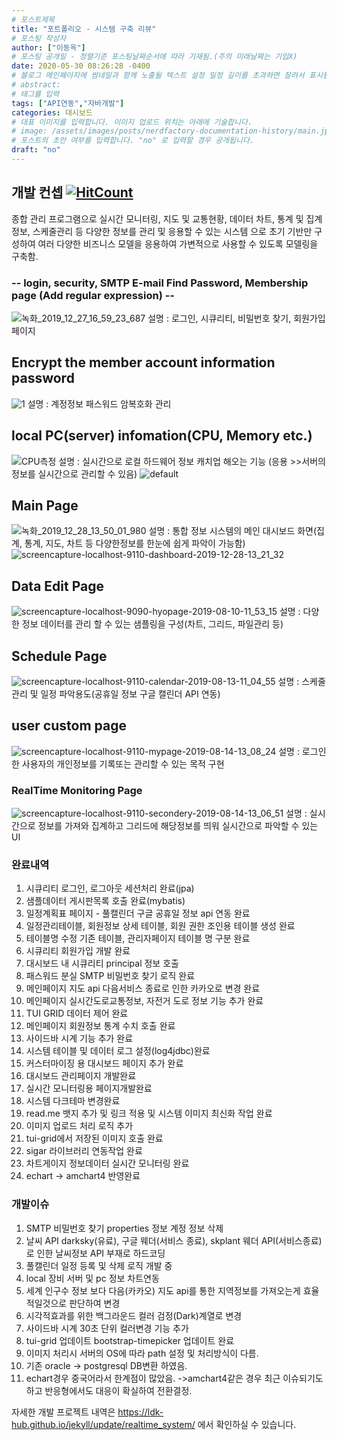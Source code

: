 ```yaml
---
# 포스트제목
title: "포트폴리오 - 시스템 구축 리뷰"
# 포스팅 작성자
author: ["이동옥"] 
# 포스팅 공개일 - 정렬기준 포스팅날짜순서에 따라 기재됨.(주의 미래날짜는 기입X)
date: 2020-05-30 08:26:28 -0400
# 블로그 메인페이지에 썸네일과 함께 노출될 텍스트 설정 일정 길이를 초과하면 잘려서 표시됨.
# abstract:
# 태그를 입력
tags: ["API연동","자바개발"]
categories: 대시보드
# 대표 이미지를 입력합니다. 이미지 업로드 위치는 아래에 기술합니다.
# image: /assets/images/posts/nerdfactory-documentation-history/main.jpg
# 포스트의 초안 여부를 입력합니다. "no" 로 입력할 경우 공개됩니다.
draft: "no"
---
```


## 개발 컨셉 [![HitCount](http://hits.dwyl.io/ldk-hub/ldk-hub.github.io/대시보드/realtime_system/.svg)](http://hits.dwyl.io/ldk-hub/ldk-hub.github.io/대시보드/realtime_system/)
 종합 관리 프로그램으로 실시간 모니터링, 지도 및 교통현황, 데이터 차트, 통계 및 집계정보, 스케줄관리 등 다양한 정보를 관리 및 응용할 수 있는 시스템 으로 초기 기반만 구성하여 여러 다양한 비즈니스 모델을 응용하여 가변적으로 사용할 수 있도록 모델링을 구축함.



### -- login, security, SMTP E-mail Find Password, Membership page (Add regular expression) --
![녹화_2019_12_27_16_59_23_687](https://user-images.githubusercontent.com/12209348/71508393-f957b100-28ca-11ea-96b7-cc9c693cf0a9.gif)
설명 : 로그인, 시큐리티, 비밀번호 찾기, 회원가입 페이지


## Encrypt the member account information password
![1](https://user-images.githubusercontent.com/12209348/41805983-90200564-76ee-11e8-8c9d-ae10c214f873.PNG)
설명 : 계정정보 패스워드 암복호화 관리

## local PC(server) infomation(CPU, Memory etc.)
![CPU측정](https://user-images.githubusercontent.com/12209348/71538778-79862100-2974-11ea-891f-e0706ec22af9.gif)
설명 : 실시간으로 로컬 하드웨어 정보 캐치업 해오는 기능 (응용 >>서버의 정보를 실시간으로 관리할 수 있음)
![default](https://user-images.githubusercontent.com/12209348/43362948-91c6f26e-9332-11e8-9ef2-5738fb58c32e.PNG)

## Main Page
![녹화_2019_12_28_13_50_01_980](https://user-images.githubusercontent.com/12209348/71539042-5dd14980-2979-11ea-973a-dc58d91aa385.gif)
설명 : 통합 정보 시스템의 메인 대시보드 화면(집계, 통계, 지도, 차트 등 다양한정보를 한눈에 쉽게 파악이 가능함)
![screencapture-localhost-9110-dashboard-2019-12-28-13_21_32](https://user-images.githubusercontent.com/12209348/71538837-455f3000-2975-11ea-9f2c-240ce6180186.png)

## Data Edit Page
![screencapture-localhost-9090-hyopage-2019-08-10-11_53_15](https://user-images.githubusercontent.com/12209348/62841157-bca26900-bcdf-11e9-894a-2d77cfc81e2f.png)
설명 : 다양한 정보 데이터를 관리 할 수 있는 샘플링을 구성(차트, 그리드, 파일관리 등)

## Schedule Page
![screencapture-localhost-9110-calendar-2019-08-13-11_04_55](https://user-images.githubusercontent.com/12209348/62910147-6524fb80-bdba-11e9-96c3-aeff500369ea.png)
설명 : 스케줄 관리 및 일정 파악용도(공휴일 정보 구글 캘린더 API 연동) 

## user custom page
![screencapture-localhost-9110-mypage-2019-08-14-13_08_24](https://user-images.githubusercontent.com/12209348/62994061-f668a080-be94-11e9-9d0d-b53208b15b30.png)
설명 : 로그인한 사용자의 개인정보를 기록또는 관리할 수 있는 목적 구현

### RealTime Monitoring Page
![screencapture-localhost-9110-secondery-2019-08-14-13_06_51](https://user-images.githubusercontent.com/12209348/62994062-f7013700-be94-11e9-9c0b-ac9eab6c3510.png)
설명 : 실시간으로 정보를 가져와 집계하고 그리드에 해당정보를 띄워 실시간으로 파악할 수 있는 UI

### 완료내역
1. 시큐리티 로그인, 로그아웃 세션처리 완료(jpa)
2. 샘플데이터 게시판목록 호출 완료(mybatis)
3. 일정계획표 페이지 - 풀캘린더 구글 공휴일 정보 api 연동 완료
4. 일정관리테이블, 회원정보 상세 테이블, 회원 권한 조인용 테이블 생성 완료
5. 테이블명 수정 기존 테이블, 관리자페이지 테이블 명 구분 완료
6. 시큐리티 회원가입 개발 완료
7. 대시보드 내 시큐리티 principal 정보 호출
8. 패스워드 분실 SMTP 비밀번호 찾기 로직 완료
9. 메인페이지  지도 api 다음서비스 종료로 인한 카카오로 변경 완료
10. 메인페이지 실시간도로교통정보, 자전거 도로 정보 기능 추가 완료
11. TUI GRID 데이터 제어 완료 
12. 메인페이지 회원정보 통계 수치 호출 완료
13. 사이드바 시계 기능 추가 완료
14. 시스템 테이블 및 데이터 로그 설정(log4jdbc)완료
15. 커스터마이징 용 대시보드 페이지 추가 완료
16. 대시보드 관리페이지 개발완료
17. 실시간 모니터링용 페이지개발완료
18. 시스템 다크테마 변경완료
19. read.me 뱃지 추가 및 링크 적용 및 시스템 이미지 최신화 작업 완료
20. 이미지 업로드 처리 로직 추가 
21. tui-grid에서 저장된 이미지 호출 완료
22. sigar 라이브러리 연동작업 완료
23. 차트게이지 정보데이터 실시간 모니터링 완료
24. echart -> amchart4 반영완료

### 개발이슈
1. SMTP 비밀번호 찾기 properties 정보 계정 정보 삭제
2. 날씨 API darksky(유료), 구글 웨더(서비스 종료), skplant 웨더 API(서비스종료)로 인한 날씨정보 API 부재로 하드코딩 
3. 풀캘린더 일정 등록 및 삭제 로직 개발 중
4. local 장비 서버 및 pc 정보 차트연동
5. 세계 인구수 정보 보다 다음(카카오) 지도 api를 통한 지역정보를 가져오는게 효율적일것으로 판단하여 변경 
6. 시각적효과를 위한 백그라운드 컬러 검정(Dark)계열로 변경
7. 사이드바 시계 30초 단위 컬러변경 기능 추가
9. tui-grid 업데이트 bootstrap-timepicker 업데이트 완료
10. 이미지 처리시 서버의 OS에 따라 path 설정 및 처리방식이 다름.
11. 기존 oracle -> postgresql DB변환 하였음.
12. echart경우 중국어라서 한계점이 많았음. ->amchart4같은 경우 최근 이슈되기도하고 반응형에서도 대응이 확실하여 전환결정.


자세한 개발 프로젝트 내역은 
https://ldk-hub.github.io/jekyll/update/realtime_system/
에서 확인하실 수 있습니다.
